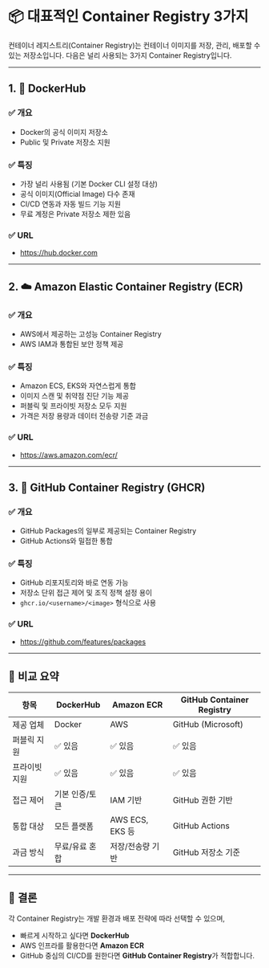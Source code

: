 # 📦 대표적인 Container Registry 3가지

컨테이너 레지스트리(Container Registry)는 컨테이너 이미지를 저장, 관리, 배포할 수 있는 저장소입니다. 다음은 널리 사용되는 3가지 Container Registry입니다.

---

## 1. 🐳 DockerHub

### ✅ 개요

- Docker의 공식 이미지 저장소
- Public 및 Private 저장소 지원

### ✅ 특징

- 가장 널리 사용됨 (기본 Docker CLI 설정 대상)
- 공식 이미지(Official Image) 다수 존재
- CI/CD 연동과 자동 빌드 기능 지원
- 무료 계정은 Private 저장소 제한 있음

### ✅ URL

- https://hub.docker.com

---

## 2. ☁️ Amazon Elastic Container Registry (ECR)

### ✅ 개요

- AWS에서 제공하는 고성능 Container Registry
- AWS IAM과 통합된 보안 정책 제공

### ✅ 특징

- Amazon ECS, EKS와 자연스럽게 통합
- 이미지 스캔 및 취약점 진단 기능 제공
- 퍼블릭 및 프라이빗 저장소 모두 지원
- 가격은 저장 용량과 데이터 전송량 기준 과금

### ✅ URL

- https://aws.amazon.com/ecr/

---

## 3. 🧭 GitHub Container Registry (GHCR)

### ✅ 개요

- GitHub Packages의 일부로 제공되는 Container Registry
- GitHub Actions와 밀접한 통합

### ✅ 특징

- GitHub 리포지토리와 바로 연동 가능
- 저장소 단위 접근 제어 및 조직 정책 설정 용이
- `ghcr.io/<username>/<image>` 형식으로 사용

### ✅ URL

- https://github.com/features/packages

---

## 📝 비교 요약

| 항목          | DockerHub      | Amazon ECR       | GitHub Container Registry |
| ------------- | -------------- | ---------------- | ------------------------- |
| 제공 업체     | Docker         | AWS              | GitHub (Microsoft)        |
| 퍼블릭 지원   | ✅ 있음        | ✅ 있음          | ✅ 있음                   |
| 프라이빗 지원 | ✅ 있음        | ✅ 있음          | ✅ 있음                   |
| 접근 제어     | 기본 인증/토큰 | IAM 기반         | GitHub 권한 기반          |
| 통합 대상     | 모든 플랫폼    | AWS ECS, EKS 등  | GitHub Actions            |
| 과금 방식     | 무료/유료 혼합 | 저장/전송량 기반 | GitHub 저장소 기준        |

---

## 🏁 결론

각 Container Registry는 개발 환경과 배포 전략에 따라 선택할 수 있으며,

- 빠르게 시작하고 싶다면 **DockerHub**
- AWS 인프라를 활용한다면 **Amazon ECR**
- GitHub 중심의 CI/CD를 원한다면 **GitHub Container Registry**가 적합합니다.

